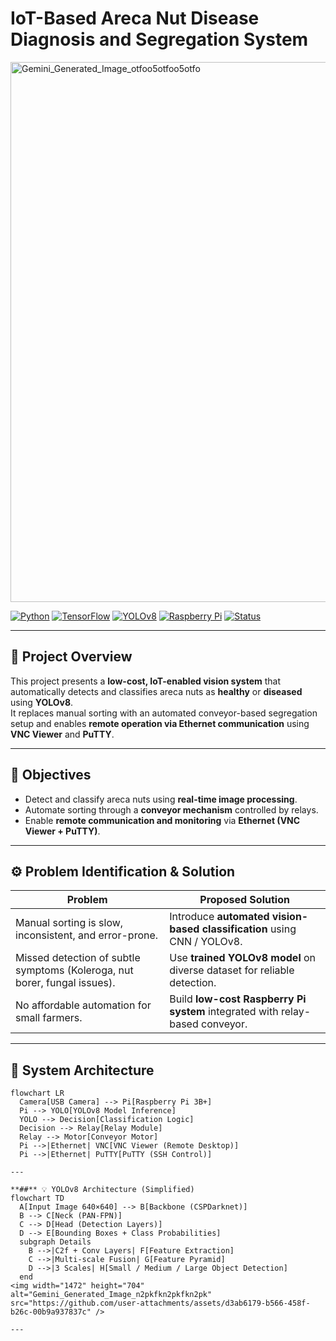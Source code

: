 # IoT-Based Areca Nut Disease Diagnosis and Segregation System

<img width="1184" height="864" alt="Gemini_Generated_Image_otfoo5otfoo5otfo" src="https://github.com/user-attachments/assets/6990d117-4ac6-4ca4-be08-12db7c10c24a" />

[![Python](https://img.shields.io/badge/Python-3.8%2B-blue)]()
[![TensorFlow](https://img.shields.io/badge/TensorFlow-2.x-orange)]()
[![YOLOv8](https://img.shields.io/badge/YOLOv8-Detection-green)]()
[![Raspberry Pi](https://img.shields.io/badge/Raspberry%20Pi-3B%2B-red)]()
[![Status](https://img.shields.io/badge/Status-Prototype-yellow)]()

---

## 🚀 Project Overview

This project presents a **low-cost, IoT-enabled vision system** that automatically detects and classifies areca nuts as **healthy** or **diseased** using **YOLOv8**.  
It replaces manual sorting with an automated conveyor-based segregation setup and enables **remote operation via Ethernet communication** using **VNC Viewer** and **PuTTY**.

---

## 🎯 Objectives

- Detect and classify areca nuts using **real-time image processing**.  
- Automate sorting through a **conveyor mechanism** controlled by relays.  
- Enable **remote communication and monitoring** via **Ethernet (VNC Viewer + PuTTY)**.

---

## ⚙️ Problem Identification & Solution

| Problem | Proposed Solution |
|----------|------------------|
| Manual sorting is slow, inconsistent, and error-prone. | Introduce **automated vision-based classification** using CNN / YOLOv8. |
| Missed detection of subtle symptoms (Koleroga, nut borer, fungal issues). | Use **trained YOLOv8 model** on diverse dataset for reliable detection. |
| No affordable automation for small farmers. | Build **low-cost Raspberry Pi system** integrated with relay-based conveyor. |

---

## 🧩 System Architecture

```mermaid
flowchart LR
  Camera[USB Camera] --> Pi[Raspberry Pi 3B+]
  Pi --> YOLO[YOLOv8 Model Inference]
  YOLO --> Decision[Classification Logic]
  Decision --> Relay[Relay Module]
  Relay --> Motor[Conveyor Motor]
  Pi -->|Ethernet| VNC[VNC Viewer (Remote Desktop)]
  Pi -->|Ethernet| PuTTY[PuTTY (SSH Control)]

---

**##** 💡 YOLOv8 Architecture (Simplified)
flowchart TD
  A[Input Image 640×640] --> B[Backbone (CSPDarknet)]
  B --> C[Neck (PAN-FPN)]
  C --> D[Head (Detection Layers)]
  D --> E[Bounding Boxes + Class Probabilities]
  subgraph Details
    B -->|C2f + Conv Layers| F[Feature Extraction]
    C -->|Multi-scale Fusion| G[Feature Pyramid]
    D -->|3 Scales| H[Small / Medium / Large Object Detection]
  end
<img width="1472" height="704" alt="Gemini_Generated_Image_n2pkfkn2pkfkn2pk" src="https://github.com/user-attachments/assets/d3ab6179-b566-458f-b26c-00b9a937837c" />

---

